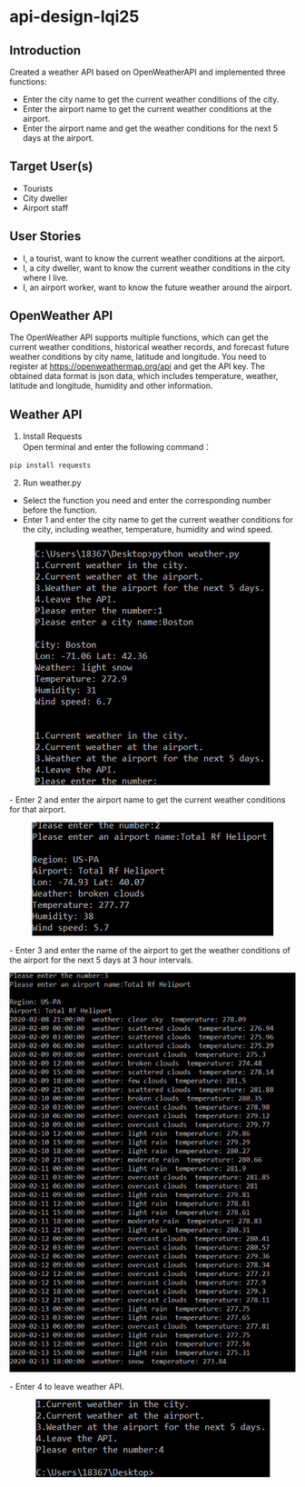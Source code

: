 # api-design-lqi25
## Introduction
Created a weather API based on OpenWeatherAPI and implemented three functions: 
- Enter the city name to get the current weather conditions of the city. 
- Enter the airport name to get the current weather conditions at the airport. 
- Enter the airport name and get the weather conditions for the next 5 days at the airport.

## Target User(s)
- Tourists
- City dweller
- Airport staff

## User Stories
- I, a tourist, want to know the current weather conditions at the airport.
- I, a city dweller, want to know the current weather conditions in the city where I live.
- I, an airport worker, want to know the future weather around the airport.

## OpenWeather API
The OpenWeather API supports multiple functions, which can get the current weather conditions, historical weather records, and forecast future weather conditions by city name, latitude and longitude. You need to register at https://openweathermap.org/api and get the API key. The obtained data format is json data, which includes temperature, weather, latitude and longitude, humidity and other information.

## Weather API
1. Install Requests   
Open terminal and enter the following command：   
```python
pip install requests
```
2. Run weather.py 
- Select the function you need and enter the corresponding number before the function.
- Enter 1 and enter the city name to get the current weather conditions for the city, including weather, temperature, humidity and wind speed.   
<p align="center">
<img src="https://github.com/BUEC500C1/api-design-lqi25/blob/master/img/w2.png"/> 
</p>      
- Enter 2 and enter the airport name to get the current weather conditions for that airport.    
<p align="center">
<img src="https://github.com/BUEC500C1/api-design-lqi25/blob/master/img/w3.png"/> 
</p>      
- Enter 3 and enter the name of the airport to get the weather conditions of the airport for the next 5 days at 3 hour intervals.   
<p align="center">
<img src="https://github.com/BUEC500C1/api-design-lqi25/blob/master/img/w4.png"/> 
</p>      
- Enter 4 to leave weather API.   
<p align="center">
<img src="https://github.com/BUEC500C1/api-design-lqi25/blob/master/img/w5.png"/> 
</p>

